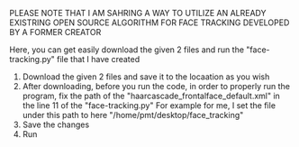 PLEASE NOTE THAT I AM SAHRING A WAY TO UTILIZE AN ALREADY EXISTRING OPEN SOURCE ALGORITHM FOR FACE TRACKING DEVELOPED BY A FORMER CREATOR

Here, you can get easily download the given 2 files and run the "face-tracking.py" file that I have created

1. Download the given 2 files and save it to the locaation as you wish
2. After downloading, before you run the code, in order to properly run the program, fix the path of the "haarcascade_frontalface_default.xml" in the line 11 of the "face-tracking.py"
   For example for me, I set the file under this path to here "/home/pmt/desktop/face_tracking"
3. Save the changes
4. Run
